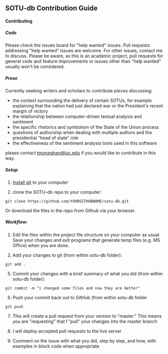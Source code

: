 ## SOTU-db Contribution Guide

#### Contributing
##### Code
Please check the issues board for "help wanted" issues. Pull requests addressing "help wanted" issues are welcome. For other issues, contact me to discuss. Please be aware, as this is an academic project, pull requests for general code and feature improvements or issues other than "help wanted" usually won't be considered.

##### Prose
Currently seeking writers and scholars to contribute pieces discussing:
- the context surrounding the delivery of certain SOTUs, for example explaining that the nation had just declared war or the President's recent margin of victory
- the relationship between computer-driven textual analysis and sentiment
- the specific rhetorics and symbolism of the State of the Union process
- questions of authorship when dealing with multiple authors and the presidential "head of state" role
- the effectiveness of the sentiment analysis tools used in this software

please contact tmonaghan@luc.edu if you would like to contribute in this way.

##### Setup
1. [Install git](https://git-scm.com/book/en/v2/Getting-Started-Installing-Git) to your computer

2. clone the SOTU-db repo to your computer:
```
git clone https://github.com/YOURGITHUBNAME/sotu-db.git
```
Or download the files in the repo from Github via your browser.

##### Workflow:

1. Edit the files within the project file structure on your computer as usual. Save your changes and exit programs that generate temp files (e.g. MS Office) when you are done.

2. Add your changes to git (from within sotu-db folder):
```
git add .
```

5. Commit your changes with a brief summary of what you did (from within sotu-db folder):
```
git commit -m "i changed some files and now they are better"
```

6. Push your commit back out to GitHub (from within sotu-db folder
```
git push
```

7. This will create a pull request from your version to "master." This means you are "requesting" that I "pull" your changes into the master branch

8. I will deploy accepted pull requests to the live server

9. Comment on the issue with what you did, step by step, and how, with examples in block code when appropriate
